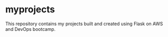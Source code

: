 # myprojects
This repository contains my projects built and created using Flask on AWS and DevOps bootcamp.
